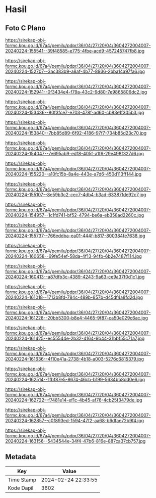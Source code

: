 # Hasil

## Foto C Plano

https://sirekap-obj-formc.kpu.go.id/67a4/pemilu/pdpr/36/04/27/20/04/3604272004007-20240224-155541--39f48585-e775-4fbe-acd9-457245747fb8.jpg

https://sirekap-obj-formc.kpu.go.id/67a4/pemilu/pdpr/36/04/27/20/04/3604272004007-20240224-152707--3ac383b9-a8af-4b77-8936-2bba14a97fa6.jpg

https://sirekap-obj-formc.kpu.go.id/67a4/pemilu/pdpr/36/04/27/20/04/3604272004007-20240224-152941--0f3434e4-f79a-43c2-9d80-7e9865806dc2.jpg

https://sirekap-obj-formc.kpu.go.id/67a4/pemilu/pdpr/36/04/27/20/04/3604272004007-20240224-153436--80f3fce7-e703-478f-ad60-cb83e1f305b3.jpg

https://sirekap-obj-formc.kpu.go.id/67a4/pemilu/pdpr/36/04/27/20/04/3604272004007-20240224-153840--7bb85d89-6f92-4186-97f7-734b85d23c70.jpg

https://sirekap-obj-formc.kpu.go.id/67a4/pemilu/pdpr/36/04/27/20/04/3604272004007-20240224-154047--7e695ab9-ed18-405f-a1f6-29e498f327d6.jpg

https://sirekap-obj-formc.kpu.go.id/67a4/pemilu/pdpr/36/04/27/20/04/3604272004007-20240224-155220--a10fc15b-8a4e-443e-a7d6-450d113ff144.jpg

https://sirekap-obj-formc.kpu.go.id/67a4/pemilu/pdpr/36/04/27/20/04/3604272004007-20240224-155107--8e59b3c2-cec7-4db4-b3ad-63387fde92c7.jpg

https://sirekap-obj-formc.kpu.go.id/67a4/pemilu/pdpr/36/04/27/20/04/3604272004007-20240224-154957--1c1fd741-bf52-4794-be6a-eb358ad2260c.jpg

https://sirekap-obj-formc.kpu.go.id/67a4/pemilu/pdpr/36/04/27/20/04/3604272004007-20240224-155737--766eddba-ea01-444f-b817-800384fe7638.jpg

https://sirekap-obj-formc.kpu.go.id/67a4/pemilu/pdpr/36/04/27/20/04/3604272004007-20240224-160658--69fe54ef-58da-4f13-94fb-6b2e7487f114.jpg

https://sirekap-obj-formc.kpu.go.id/67a4/pemilu/pdpr/36/04/27/20/04/3604272004007-20240224-160413--a87dfb3c-4389-4243-9a63-ce9a37f0d1c1.jpg

https://sirekap-obj-formc.kpu.go.id/67a4/pemilu/pdpr/36/04/27/20/04/3604272004007-20240224-161018--1713b8fd-784c-489b-857b-d45df4a8fd2d.jpg

https://sirekap-obj-formc.kpu.go.id/67a4/pemilu/pdpr/36/04/27/20/04/3604272004007-20240224-161228--20bb5300-b8e4-4465-9f87-ca50e029c6ac.jpg

https://sirekap-obj-formc.kpu.go.id/67a4/pemilu/pdpr/36/04/27/20/04/3604272004007-20240224-161425--ec55544e-2b32-4164-9b44-31bbf55c71a7.jpg

https://sirekap-obj-formc.kpu.go.id/67a4/pemilu/pdpr/36/04/27/20/04/3604272004007-20240224-161636--4f10e41a-2738-4b18-a003-5276c6815379.jpg

https://sirekap-obj-formc.kpu.go.id/67a4/pemilu/pdpr/36/04/27/20/04/3604272004007-20240224-162514--1fbf87e5-8674-46cb-b199-5634bb8dd0e6.jpg

https://sirekap-obj-formc.kpu.go.id/67a4/pemilu/pdpr/36/04/27/20/04/3604272004007-20240224-162722--f7481e14-ef1c-4b45-af76-4cb25f3479de.jpg

https://sirekap-obj-formc.kpu.go.id/67a4/pemilu/pdpr/36/04/27/20/04/3604272004007-20240224-162857--c0f893ed-1594-47f2-aa68-b6dfae72b9f4.jpg

https://sirekap-obj-formc.kpu.go.id/67a4/pemilu/pdpr/36/04/27/20/04/3604272004007-20240224-163156--5434544e-34f4-47b6-816e-887ca37cb757.jpg


## Metadata

| Key        | Value               |
| ---------- | ------------------- |
| Time Stamp | 2024-02-24 22:33:55 |
| Kode Dapil | 3602                |



